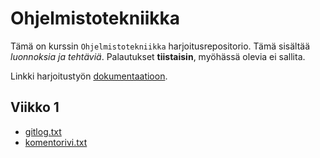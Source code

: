 # Ohjelmistotekniikka

Tämä on kurssin `Ohjelmistotekniikka` harjoitusrepositorio. Tämä sisältää *luonnoksia ja tehtäviä*. Palautukset **tiistaisin**, myöhässä olevia ei sallita.  

Linkki harjoitustyön [dokumentaatioon](https://github.com/Riku-Laine/ot-harjoitustyo/blob/master/dokumentointi).

## Viikko 1

* [gitlog.txt](https://github.com/Riku-Laine/ot-harjoitustyo/blob/master/laskarit/viikko1/gitlog.txt)
* [komentorivi.txt](https://github.com/Riku-Laine/ot-harjoitustyo/blob/master/laskarit/viikko1/komentorivi.txt)

